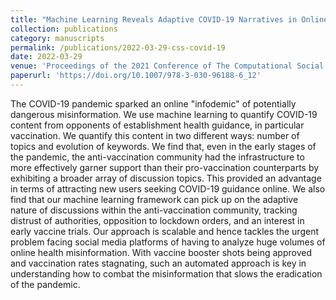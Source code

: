 ```yaml
---
title: "Machine Learning Reveals Adaptive COVID-19 Narratives in Online Anti-Vaccination Network"
collection: publications
category: manuscripts
permalink: /publications/2022-03-29-css-covid-19
date: 2022-03-29
venue: 'Proceedings of the 2021 Conference of The Computational Social Science Society of the Americas'
paperurl: 'https://doi.org/10.1007/978-3-030-96188-6_12'
---
```


The COVID-19 pandemic sparked an online "infodemic" of potentially dangerous misinformation. We use machine learning to quantify COVID-19 content from opponents of establishment health guidance, in particular vaccination. We quantify this content in two different ways: number of topics and evolution of keywords. We find that, even in the early stages of the pandemic, the anti-vaccination community had the infrastructure to more effectively garner support than their pro-vaccination counterparts by exhibiting a broader array of discussion topics. This provided an advantage in terms of attracting new users seeking COVID-19 guidance online. We also find that our machine learning framework can pick up on the adaptive nature of discussions within the anti-vaccination community, tracking distrust of authorities, opposition to lockdown orders, and an interest in early vaccine trials. Our approach is scalable and hence tackles the urgent problem facing social media platforms of having to analyze huge volumes of online health misinformation. With vaccine booster shots being approved and vaccination rates stagnating, such an automated approach is key in understanding how to combat the misinformation that slows the eradication of the pandemic.
